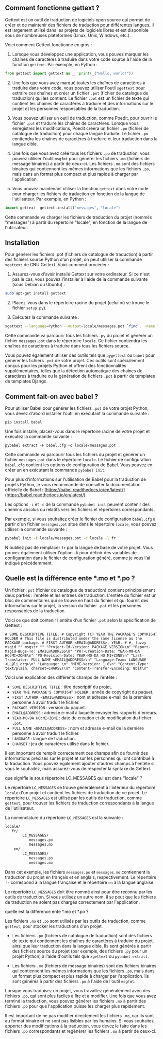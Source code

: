 ## Comment fonctionne gettext ?

Gettext est un outil de traduction de logiciels open source qui permet de créer et de maintenir des fichiers de traduction pour différentes langues. Il est largement utilisé dans les projets de logiciels libres et est disponible sous de nombreuses plateformes (Linux, Unix, Windows, etc.).

Voici comment Gettext fonctionne en gros :

1.  Lorsque vous développez une application, vous pouvez marquer les chaînes de caractères à traduire dans votre code source à l'aide de la fonction `gettext`. Par exemple, en Python :

```python
from gettext import gettext as _  print(_("Hello, world!"))
```

2.  Une fois que vous avez marqué toutes les chaînes de caractères à traduire dans votre code, vous pouvez utiliser l'outil `xgettext` pour extraire ces chaînes et créer un fichier `.pot` (fichier de catalogue de traduction) qui les contient. Le fichier `.pot` est un fichier de texte qui contient les chaînes de caractères à traduire et des informations sur le projet et les personnes responsables de la traduction.
    
3.  Vous pouvez utiliser un outil de traduction, comme Poedit, pour ouvrir le fichier `.pot` et traduire les chaînes de caractères. Lorsque vous enregistrez les modifications, Poedit créera un fichier `.po` (fichier de catalogue de traduction) pour chaque langue traduite. Le fichier `.po` contiendra les chaînes de caractères à traduire et leur traduction dans la langue cible.
    
5.  Une fois que vous avez créé tous les fichiers `.po` de traduction, vous pouvez utiliser l'outil `msgfmt` pour générer les fichiers `.mo` (fichiers de message binaires) à partir de ceux-ci. Les fichiers `.mo` sont des fichiers binaires qui contiennent les mêmes informations que les fichiers `.po`, mais dans un format plus compact et plus rapide à charger par l'application.
    
6.  Vous pouvez maintenant utiliser la fonction `gettext` dans votre code pour charger les fichiers de traduction en fonction de la langue de l'utilisateur. Par exemple, en Python :
    
```python
import gettext  gettext.install("messages", "locale")
```

Cette commande va charger les fichiers de traduction du projet (nommés "messages") à partir du répertoire "locale", en fonction de la langue de l'utilisateur.

## Installation
Pour générer les fichiers .pot (fichiers de catalogue de traduction) à partir des fichiers source Python d'un projet, on peut utiliser la commande `xgettext` de GNU Gettext. Voici comment procéder :

1.  Assurez-vous d'avoir installé Gettext sur votre ordinateur. Si ce n'est pas le cas, vous pouvez l'installer à l'aide de la commande suivante (sous Debian ou Ubuntu) :

```bash
sudo apt-get install gettext
```

2.  Placez-vous dans le répertoire racine du projet (celui où se trouve le fichier `setup.py`).
    
3.  Exécutez la commande suivante :
    

```bash
xgettext --language=Python --output=locale/messages.pot `find . -name "*.py"`
```


Cette commande va parcourir tous les fichiers `.py` du projet et générer un fichier `messages.pot` dans le répertoire `locale`. Ce fichier contiendra les chaînes de caractères à traduire dans tous les fichiers source.

Vous pouvez également utiliser des outils tels que `pygettext` ou `babel` pour générer les fichiers `.pot` de votre projet. Ces outils sont spécialement conçus pour les projets Python et offrent des fonctionnalités supplémentaires, telles que la détection automatique des chaînes de caractères à traduire ou la génération de fichiers `.pot` à partir de templates de templates Django.

## Comment fait-on avec babel ?

Pour utiliser Babel pour générer les fichiers `.pot` de votre projet Python, vous devez d'abord installer l'outil en exécutant la commande suivante :

`pip install babel`

Une fois installé, placez-vous dans le répertoire racine de votre projet et exécutez la commande suivante :

`pybabel extract -F babel.cfg -o locale/messages.pot .`

Cette commande va parcourir tous les fichiers du projet et générer un fichier `messages.pot` dans le répertoire `locale`. Le fichier de configuration `babel.cfg` contient les options de configuration de Babel. Vous pouvez en créer un en exécutant la commande `pybabel init`.

Pour plus d'informations sur l'utilisation de Babel pour la traduction de projets Python, je vous recommande de consulter la documentation officielle de Babel : [https://babel.readthedocs.io/en/latest/](https://babel.readthedocs.io/en/latest/).

Les options `-i` et `-d` de la commande `pybabel init` peuvent contenir des chemins absolus ou relatifs vers les fichiers et répertoires correspondants.

Par exemple, si vous souhaitez créer le fichier de configuration `babel.cfg` à partir d'un fichier `messages.pot` situé dans le répertoire `locale`, vous pouvez utiliser la commande suivante :

```bash
pybabel init -i locale/messages.pot -d locale -l fr
```

N'oubliez pas de remplacer `fr` par la langue de base de votre projet. Vous pouvez également utiliser l'option `-D` pour définir des variables de configuration dans le fichier de configuration généré, comme je vous l'ai indiqué précédemment.

## Quelle est la différence ente *.mo et *.po ?

Un fichier `.pot` (fichier de catalogue de traduction) contient principalement deux parties : l'entête et les entrées de traduction. L'entête du fichier est un bloc de commentaires qui se trouve en haut du fichier et qui fournit des informations sur le projet, la version du fichier `.pot` et les personnes responsables de la traduction.

Voici ce que doit contenir l'entête d'un fichier `.pot` selon la spécification de Gettext :

`# SOME DESCRIPTIVE TITLE. # Copyright (C) YEAR THE PACKAGE'S COPYRIGHT HOLDER # This file is distributed under the same license as the PACKAGE package. # FIRST AUTHOR <EMAIL@ADDRESS>, YEAR. # #, fuzzy msgid "" msgstr "" "Project-Id-Version: PACKAGE VERSION\n" "Report-Msgid-Bugs-To: EMAIL@ADDRESS\n" "POT-Creation-Date: YEAR-MO-DA HO:MI+ZONE\n" "PO-Revision-Date: YEAR-MO-DA HO:MI+ZONE\n" "Last-Translator: FULL NAME <EMAIL@ADDRESS>\n" "Language-Team: LANGUAGE <LL@li.org>\n" "Language: \n" "MIME-Version: 1.0\n" "Content-Type: text/plain; charset=CHARSET\n" "Content-Transfer-Encoding: 8bit\n"`

Voici une explication des différents champs de l'entête :

-   `SOME DESCRIPTIVE TITLE` : titre descriptif du projet.
-   `YEAR THE PACKAGE'S COPYRIGHT HOLDER` : année de copyright du paquet.
-   `FIRST AUTHOR <EMAIL@ADDRESS>` : nom et adresse e-mail de la première personne à avoir traduit le fichier.
-   `PACKAGE VERSION` : version du paquet.
-   `EMAIL@ADDRESS` : adresse e-mail à laquelle envoyer les rapports d'erreurs.
-   `YEAR-MO-DA HO:MI+ZONE` : date de création et de modification du fichier `.pot`.
-   `FULL NAME <EMAIL@ADDRESS>` : nom et adresse e-mail de la dernière personne à avoir traduit le fichier.
-   `LANGUAGE` : langue de traduction.
-   `CHARSET` : jeu de caractères utilisé dans le fichier.

Il est important de remplir correctement ces champs afin de fournir des informations précises sur le projet et sur les personnes qui ont contribué à la traduction. Vous pouvez également ajouter d'autres champs à l'entête si vous le souhaitez, mais assurez-vous de respecter la syntaxe de Gettext.

que signifie le sous répertoire LC_MESSAGES qui est dans "locale" ?

Le répertoire `LC_MESSAGES` se trouve généralement à l'intérieur du répertoire `locale` d'un projet et contient les fichiers de traduction de ce projet. Le répertoire `LC_MESSAGES` est utilisé par les outils de traduction, comme `gettext`, pour trouver les fichiers de traduction correspondants à la langue de l'utilisateur.

La nomenclature du répertoire `LC_MESSAGES` est la suivante :

```bash
locale/
   fr/
        LC_MESSAGES/
           messages.po
           messages.mo
    en/
        LC_MESSAGES/
           messages.po
           messages.mo
```

Dans cet exemple, les fichiers `messages.po` et `messages.mo` contiennent la traduction du projet en français et en anglais, respectivement. Le répertoire `fr` correspond à la langue française et le répertoire `en` à la langue anglaise.

Le répertoire `LC_MESSAGES` doit être nommé ainsi pour être reconnu par les outils de traduction. Si vous utilisez un autre nom, il se peut que les fichiers de traduction ne soient pas chargés correctement par l'application.

quelle est la différence ente *.mo et *.po ?

Les fichiers `.mo` et `.po` sont utilisés par les outils de traduction, comme `gettext`, pour stocker les traductions d'un projet.

-   Les fichiers `.po` (fichiers de catalogue de traduction) sont des fichiers de texte qui contiennent les chaînes de caractères à traduire du projet, ainsi que leur traduction dans la langue cible. Ils sont générés à partir des fichiers source du projet (par exemple, des fichiers `.py` pour un projet Python) à l'aide d'outils tels que `xgettext` ou `pybabel extract`.
    
-   Les fichiers `.mo` (fichiers de message binaires) sont des fichiers binaires qui contiennent les mêmes informations que les fichiers `.po`, mais dans un format plus compact et plus rapide à charger par l'application. Ils sont générés à partir des fichiers `.po` à l'aide de l'outil `msgfmt`.
    

Lorsque vous traduisez un projet, vous travaillez généralement avec des fichiers `.po`, qui sont plus faciles à lire et à modifier. Une fois que vous avez terminé la traduction, vous pouvez générer les fichiers `.mo` à partir des fichiers `.po` pour que l'application puisse les charger plus rapidement.

Il est important de ne pas modifier directement les fichiers `.mo`, car ils sont au format binaire et ne sont pas lisibles par les humains. Si vous souhaitez apporter des modifications à la traduction, vous devez le faire dans les fichiers `.po` correspondants et regénérer les fichiers `.mo` à partir de ceux-ci.
